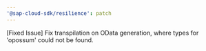 ```yaml
---
'@sap-cloud-sdk/resilience': patch
---
```


[Fixed Issue] Fix transpilation on OData generation, where types for 'opossum' could not be found.
